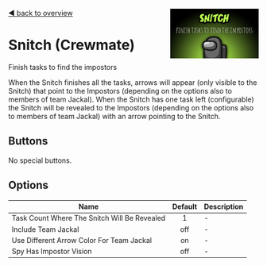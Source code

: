 [:arrow_backward: back to overview](https://github.com/laicosvk/theepicroles#roles "back to overview")
<img align="right" height="100" src="Snitch.png"/>

# Snitch (Crewmate)
Finish tasks to find the impostors

When the Snitch finishes all the tasks, arrows will appear (only visible to the Snitch) that point to the Impostors (depending on the options also to members of team Jackal). 
When the Snitch has one task left (configurable) the Snitch will be revealed to the Impostors (depending on the options also to members of team Jackal) with an arrow pointing to the Snitch.

## Buttons
No special buttons.

## Options
| Name | Default | Description |
| --- | :---: | --- |
| Task Count Where The Snitch Will Be Revealed | 1 | - |
| Include Team Jackal | off | - |
| Use Different Arrow Color For Team Jackal | on | - |
| Spy Has Impostor Vision | off | - |